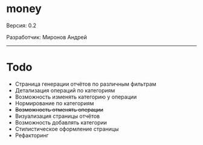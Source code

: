 # money
Версия: 0.2

Разработчик: Миронов Андрей

----
# Todo
* Страница генерации отчётов по различным фильтрам
* Детализация операций по категориям
* Возможность изменять категорию у операции
* Нормирование по категориям
* ~~Возможность отменять операции~~
* Визуализация страницы отчётов
* Возможность добавлять категории
* Стилистическое оформление страницы
* Рефакторинг
